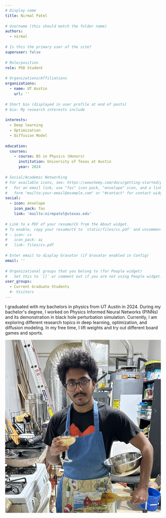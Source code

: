 ```yaml
---
# Display name
title: Nirmal Patel

# Username (this should match the folder name)
authors:
  - nirmal

# Is this the primary user of the site?
superuser: false

# Role/position
role: PhD Student

# Organizations/Affiliations
organizations:
  - name: UT Austin
    url: ''

# Short bio (displayed in user profile at end of posts)
# bio: My research interests include 

interests:
  - Deep learning
  - Optimization
  - Diffusion Model

education:
  courses:
    - course: BS in Physics (Honors)
      institution: University of Texas at Austin
      year: 2024

# Social/Academic Networking
# For available icons, see: https://wowchemy.com/docs/getting-started/page-builder/#icons
#   For an email link, use "fas" icon pack, "envelope" icon, and a link in the
#   form "mailto:your-email@example.com" or "#contact" for contact widget.
social:
  - icon: envelope
    icon_pack: fas
    link: 'mailto:nirmpatel@utexas.edu'

# Link to a PDF of your resume/CV from the About widget.
# To enable, copy your resume/CV to `static/files/cv.pdf` and uncomment the lines below.
# - icon: cv
#   icon_pack: ai
#   link: files/cv.pdf

# Enter email to display Gravatar (if Gravatar enabled in Config)
email: ''

# Organizational groups that you belong to (for People widget)
#   Set this to `[]` or comment out if you are not using People widget.
user_groups:
  - Current Graduate Students
  #- Visitors
---
```


I graduated with my bachelors in physics from UT Austin in 2024. During my bachelor's degree, I worked on Physics Informed Neural Networks (PINNs) and its demonstration in black hole perturbation simulation. Currently, I am exploring different research topics in deep learning, optimization, and diffusion modeling. In my free time, I lift weights and try out different board games and sports.

![Personal Picture](hobbies.jpg)
